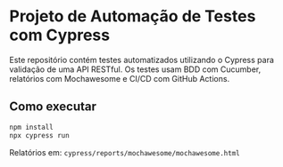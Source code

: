 # Projeto de Automação de Testes com Cypress

Este repositório contém testes automatizados utilizando o Cypress para validação de uma API RESTful. Os testes usam BDD com Cucumber, relatórios com Mochawesome e CI/CD com GitHub Actions.

## Como executar

```bash
npm install
npx cypress run
```

Relatórios em: `cypress/reports/mochawesome/mochawesome.html`
